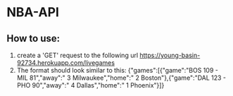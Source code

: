 # NBA-API

## How to use: ##

  1. create a 'GET' request to the following url https://young-basin-92734.herokuapp.com/livegames
  2. The format should look similar to this: {"games":[{"game":"BOS 109 - MIL 81","away":" 3 Milwaukee","home":" 2 Boston"},{"game":"DAL 123 - PHO 90","away":" 4 Dallas","home":" 1 Phoenix"}]}
